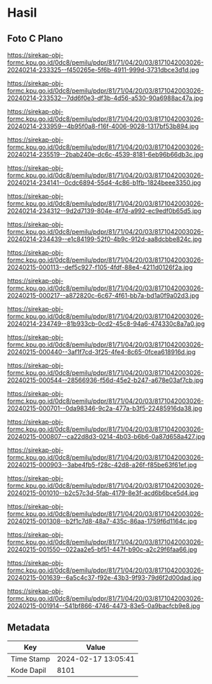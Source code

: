 # Hasil

## Foto C Plano

https://sirekap-obj-formc.kpu.go.id/0dc8/pemilu/pdpr/81/71/04/20/03/8171042003026-20240214-233325--f450265e-5f6b-4911-999d-3731dbce3d1d.jpg

https://sirekap-obj-formc.kpu.go.id/0dc8/pemilu/pdpr/81/71/04/20/03/8171042003026-20240214-233532--7dd6f0e3-df3b-4d56-a530-90a6988ac47a.jpg

https://sirekap-obj-formc.kpu.go.id/0dc8/pemilu/pdpr/81/71/04/20/03/8171042003026-20240214-233959--4b95f0a8-f16f-4006-9028-1317bf53b894.jpg

https://sirekap-obj-formc.kpu.go.id/0dc8/pemilu/pdpr/81/71/04/20/03/8171042003026-20240214-235519--2bab240e-dc6c-4539-8181-6eb96b66db3c.jpg

https://sirekap-obj-formc.kpu.go.id/0dc8/pemilu/pdpr/81/71/04/20/03/8171042003026-20240214-234141--0cdc6894-55d4-4c86-b1fb-1824beee3350.jpg

https://sirekap-obj-formc.kpu.go.id/0dc8/pemilu/pdpr/81/71/04/20/03/8171042003026-20240214-234312--9d2d7139-804e-4f7d-a992-ec9edf0b65d5.jpg

https://sirekap-obj-formc.kpu.go.id/0dc8/pemilu/pdpr/81/71/04/20/03/8171042003026-20240214-234439--e1c84199-52f0-4b9c-912d-aa8dcbbe824c.jpg

https://sirekap-obj-formc.kpu.go.id/0dc8/pemilu/pdpr/81/71/04/20/03/8171042003026-20240215-000113--def5c927-f105-4fdf-88e4-4211d0126f2a.jpg

https://sirekap-obj-formc.kpu.go.id/0dc8/pemilu/pdpr/81/71/04/20/03/8171042003026-20240215-000217--a872820c-6c67-4f61-bb7a-bd1a0f9a02d3.jpg

https://sirekap-obj-formc.kpu.go.id/0dc8/pemilu/pdpr/81/71/04/20/03/8171042003026-20240214-234749--81b933cb-0cd2-45c8-94a6-474330c8a7a0.jpg

https://sirekap-obj-formc.kpu.go.id/0dc8/pemilu/pdpr/81/71/04/20/03/8171042003026-20240215-000440--3af1f7cd-3f25-4fe4-8c65-0fcea618916d.jpg

https://sirekap-obj-formc.kpu.go.id/0dc8/pemilu/pdpr/81/71/04/20/03/8171042003026-20240215-000544--28566936-f56d-45e2-b247-a678e03af7cb.jpg

https://sirekap-obj-formc.kpu.go.id/0dc8/pemilu/pdpr/81/71/04/20/03/8171042003026-20240215-000701--0da98346-9c2a-477a-b3f5-22485916da38.jpg

https://sirekap-obj-formc.kpu.go.id/0dc8/pemilu/pdpr/81/71/04/20/03/8171042003026-20240215-000807--ca22d8d3-0214-4b03-b6b6-0a87d658a427.jpg

https://sirekap-obj-formc.kpu.go.id/0dc8/pemilu/pdpr/81/71/04/20/03/8171042003026-20240215-000903--3abe4fb5-f28c-42d8-a26f-f85be63f61ef.jpg

https://sirekap-obj-formc.kpu.go.id/0dc8/pemilu/pdpr/81/71/04/20/03/8171042003026-20240215-001010--b2c57c3d-5fab-4179-8e3f-acd6b6bce5d4.jpg

https://sirekap-obj-formc.kpu.go.id/0dc8/pemilu/pdpr/81/71/04/20/03/8171042003026-20240215-001308--b2f1c7d8-48a7-435c-86aa-1759f6d1164c.jpg

https://sirekap-obj-formc.kpu.go.id/0dc8/pemilu/pdpr/81/71/04/20/03/8171042003026-20240215-001550--022aa2e5-bf51-447f-b90c-a2c29f6faa66.jpg

https://sirekap-obj-formc.kpu.go.id/0dc8/pemilu/pdpr/81/71/04/20/03/8171042003026-20240215-001639--6a5c4c37-f92e-43b3-9f93-79d6f2d00dad.jpg

https://sirekap-obj-formc.kpu.go.id/0dc8/pemilu/pdpr/81/71/04/20/03/8171042003026-20240215-001914--541bf866-4746-4473-83e5-0a9bacfcb9e8.jpg


## Metadata

| Key        | Value               |
| ---------- | ------------------- |
| Time Stamp | 2024-02-17 13:05:41 |
| Kode Dapil | 8101                |



